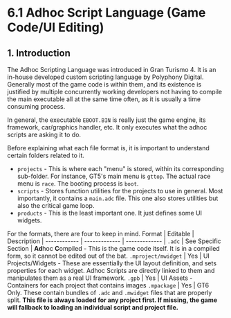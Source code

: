 # 6.1 Adhoc Script Language (Game Code/UI Editing)
## 1. Introduction

The Adhoc Scripting Language was introduced in Gran Turismo 4. It is an in-house developed custom scripting language by Polyphony Digital. Generally most of the game code is within them, and its existence is justified by multiple concurrently working developers not having to compile the main executable all at the same time often, as it is usually a time consuming process.

In general, the executable `EBOOT.BIN` is really just the game engine, its framework, car/graphics handler, etc. It only executes what the adhoc scripts are asking it to do.

Before explaining what each file format is, it is important to understand certain folders related to it.
* `projects` - This is where each "menu" is stored, within its corresponding sub-folder. For instance, GT5's main menu is `gttop`. The actual race menu is `race`. The booting process is `boot`.
* `scripts` - Stores function utilities for the projects to use in general. Most importantly, it contains a `main.adc` file. This one also stores utilities but also the critical game loop.
* `products` - This is the least important one. It just defines some UI widgets.

For the formats, there are four to keep in mind.
Format | Editable | Description |
------------ | ------------- | ------------- | 
`.adc` | See Specific Section | **Ad**hoc **C**ompiled - This is the game code itself. It is in a compiled form, so it cannot be edited out of the bat.
`.mproject/mwidget`  | Yes | UI Projects/Widgets -  These are essentially the UI layout definition, and sets properties for each widget. Adhoc Scripts are directly linked to them and manipulates them as a real UI framework.
`.gpb` | Yes | UI Assets - Containers for each project that contains images
`.mpackage` | Yes | GT6 Only. These contain bundles of `.adc` and `.mwidget` files that are properly split. **This file is always loaded for any project first. If missing, the game will fallback to loading an individual script and project file.**
